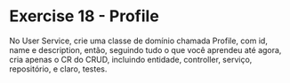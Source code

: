 # Exercise 18 - Profile

No User Service, crie uma classe de domínio chamada Profile, com id, name e description, então, seguindo tudo o que você aprendeu até agora,
cria apenas o CR do CRUD, incluindo entidade, controller, serviço, repositório, e claro, testes.